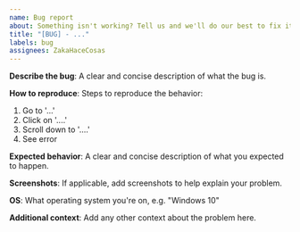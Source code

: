 ```yaml
---
name: Bug report
about: Something isn't working? Tell us and we'll do our best to fix it
title: "[BUG] - ..."
labels: bug
assignees: ZakaHaceCosas
---
```


**Describe the bug**: A clear and concise description of what the bug is.

**How to reproduce**: Steps to reproduce the behavior:

1. Go to '...'
2. Click on '....'
3. Scroll down to '....'
4. See error

**Expected behavior**: A clear and concise description of what you expected to happen.

**Screenshots**: If applicable, add screenshots to help explain your problem.

**OS**: What operating system you're on, e.g. "Windows 10"

**Additional context**: Add any other context about the problem here.
